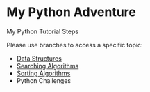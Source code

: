 # My Python Adventure
My Python Tutorial Steps

Please use branches to access a specific topic:
<ul>
  <li><a href="https://github.com/osmanaliyardim/python-tutorial/tree/Data-Structures">Data Structures</a></li>
  <li><a href="https://github.com/osmanaliyardim/python-tutorial/tree/Searching-Algorithms">Searching Algorithms</a></li>
  <li><a href="https://github.com/osmanaliyardim/python-tutorial/tree/Searching-Algorithms">Sorting Algorithms</a></li>
  <li>Python Challenges</li>
</ul>
